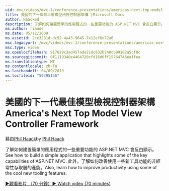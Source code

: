 ```yaml
---
uid: mvc/videos/mvc-1/conference-presentations/americas-next-top-model-view-controller-framework
title: 美國的下一個最上層模型檢視控制器架構 |Microsoft Docs
author: Haacked
description: 了解如何建置簡單的應用程式的一些重要功能的 ASP.NET MVC 會反白顯示。 此外，了解如何提升產能使用的一些...
ms.author: riande
ms.date: 05/12/2009
ms.assetid: 2ce3281d-dc92-4a43-9645-7e12ef6e72a6
msc.legacyurl: /mvc/videos/mvc-1/conference-presentations/americas-next-top-model-view-controller-framework
msc.type: video
ms.openlocfilehash: 917629c3ad457ade21dc832b248cb09102a5cf0c
ms.sourcegitcommit: 0f1119340e4464720cfd16d0ff15764746ea1fea
ms.translationtype: MT
ms.contentlocale: zh-TW
ms.lasthandoff: 04/09/2019
ms.locfileid: "59395156"
---
```

# <a name="americas-next-top-model-view-controller-framework"></a><span data-ttu-id="0bc52-104">美國的下一代最佳模型檢視控制器架構</span><span class="sxs-lookup"><span data-stu-id="0bc52-104">America's Next Top Model View Controller Framework</span></span>

<span data-ttu-id="0bc52-105">藉由[Phil Haack](https://github.com/Haacked)</span><span class="sxs-lookup"><span data-stu-id="0bc52-105">by [Phil Haack](https://github.com/Haacked)</span></span>

<span data-ttu-id="0bc52-106">了解如何建置簡單的應用程式的一些重要功能的 ASP.NET MVC 會反白顯示。</span><span class="sxs-lookup"><span data-stu-id="0bc52-106">See how to build a simple application that highlights some of the key capabilities of ASP.NET MVC.</span></span> <span data-ttu-id="0bc52-107">此外，了解如何改善使用一些新工具功能的非經常性存取層的產能。</span><span class="sxs-lookup"><span data-stu-id="0bc52-107">Also, learn how to improve productivity using some of the cool new tooling features.</span></span>

[<span data-ttu-id="0bc52-108">&#9654;觀看影片 （70 分鐘）</span><span class="sxs-lookup"><span data-stu-id="0bc52-108">&#9654; Watch video (70 minutes)</span></span>](https://channel9.msdn.com/Blogs/ASP-NET-Site-Videos/americas-next-top-model-view-controller-framework)
